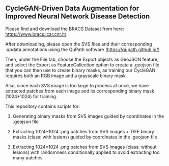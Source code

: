## CycleGAN-Driven Data Augmentation for Improved Neural Network Disease Detection 


Please find and download the BRACS Dataset from here: https://www.bracs.icar.cnr.it/ 

After downloading, please open the SVS files and their corresponding .qpdata annotations using the QuPath software (https://qupath.github.io/)

Then, under the File tab, choose the Export objects as GeoJSON feature, and select the Export as FeatureCollection option to create a .geojson file that you can then use to create binary masks, as training our CycleGAN requires both an RGB image and a grayscale binary mask.

Also, since each SVS image is too large to process at once, we have extracted patches from each image and its corresponding binary mask (1024*1024) for training. 

This repository contains scripts for:

1. Generating binary masks from SVS images guided by coordinates in the .geojson file

2. Extracting 1024*1024 .png patches from SVS images + TIFF binary masks (class: with lesions) guided by coordinates in the .geojson file

3. Extracting 1024*1024 .png patches from SVS images (class: without lesions) with randomness conditionally applied to avoid extracting too many patches


